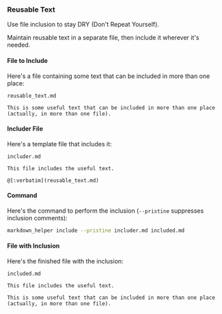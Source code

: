 ### Reusable Text

Use file inclusion to stay DRY (Don't Repeat Yourself).

Maintain reusable text in a separate file, then include it wherever it's needed.

#### File to Include

Here's a file containing some text that can be included in more than one place:

<code>reusable_text.md</code>
```
This is some useful text that can be included in more than one place (actually, in more than one file).
```

#### Includer File

Here's a template file that includes it:

<code>includer.md</code>
```
This file includes the useful text.

@[:verbatim](reusable_text.md)
```

#### Command

Here's the command to perform the inclusion (```--pristine``` suppresses inclusion comments):

```sh
markdown_helper include --pristine includer.md included.md
```

#### File with Inclusion

Here's the finished file with the inclusion:

<code>included.md</code>
```
This file includes the useful text.

This is some useful text that can be included in more than one place (actually, in more than one file).
```
